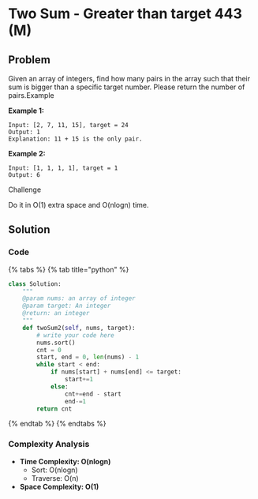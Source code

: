 # Two Sum - Greater than target 443 \(M\)

## Problem

Given an array of integers, find how many pairs in the array such that their sum is bigger than a specific target number. Please return the number of pairs.Example

**Example 1:**

```text
Input: [2, 7, 11, 15], target = 24
Output: 1
Explanation: 11 + 15 is the only pair.
```

**Example 2:**

```text
Input: [1, 1, 1, 1], target = 1
Output: 6
```

Challenge

Do it in O\(1\) extra space and O\(nlogn\) time.

## Solution 

### Code

{% tabs %}
{% tab title="python" %}
```python
class Solution:
    """
    @param nums: an array of integer
    @param target: An integer
    @return: an integer
    """
    def twoSum2(self, nums, target):
        # write your code here
        nums.sort()
        cnt = 0
        start, end = 0, len(nums) - 1
        while start < end:
            if nums[start] + nums[end] <= target:
                start+=1
            else:
                cnt+=end - start
                end-=1
        return cnt
```
{% endtab %}
{% endtabs %}

### Complexity Analysis

* **Time Complexity: O\(nlogn\)**
  * Sort: O\(nlogn\)
  * Traverse: O\(n\)
* **Space Complexity: O\(1\)**

